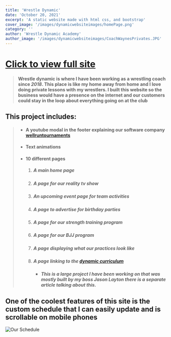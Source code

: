 ```yaml
---
title: 'Wrestle Dynamic'
date: 'October 20, 2021'
excerpt: 'A static website made with html css, and bootstrap'
cover_image: '/images/dynamicwebsiteimages/homePage.png'
category: ''
author: 'Wrestle Dynamic Academy'
author_image: '/images/dynamicwebsiteimages/CoachWaynesPrivates.JPG'
---
```


# [<span style="text-decoration: underline; word-wrap: break-word;">Click to view full site</span>](http://wrestledynamic.com/)
> #### Wrestle dynamic is where I have been working as a wrestling coach since _2018_. This place is like my home away from home and I love doing private lessons with my wrestlers. I built this website so the business would have a presence on the internet and our customers could stay in the loop about everything going on at the club

## This project includes:
> - #### A youtube modal in the footer explaining our software company [wellruntournaments](https://www.wellruntournaments.com/)
> - #### Text animations
> - #### 10 different pages
>   1. #####  A main home page
>   2. #####  A page for our reality tv show
>   3. ##### An upcoming event page for team activities
>   4. ##### A page to advertise for birthday parties
>   5. ##### A page for our strength training program
>   6. ##### A page for our BJJ program
>   7. ##### A page displaying what our practices look like
>   8. ##### A page linking to the [dynamic curriculum](http://www.wrestlingcurriculum.com/)
>        - ##### This is a large project I have been working on that was mostly built by my boss Jason Layton there is a separate article talking about this.

 ## One of the coolest features of this site is the custom schedule that I can easily update and is scrollable on mobile phones
![Our Schedule](/images/dynamicwebsiteimages/schedule.png)

